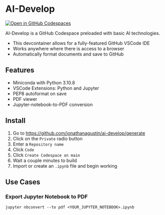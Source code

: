 # AI-Develop

[![Open in GitHub Codespaces](https://github.com/codespaces/badge.svg)](https://codespaces.new/jonathanagustin/ai-develop?quickstart=1)

AI-Develop is a GitHub Codespace preloaded with basic AI technologies.

- This devcontainer allows for a fully-featured GitHub VSCode IDE
- Works anywhere where there is access to a browser
- Automatically format documents and save to GitHub

## Features

- Miniconda with Python 3.10.8
- VSCode Extensions: Python and Jupyter
- PEP8 autoformat on save
- PDF viewer
- Jupyter-notebook-to-PDF conversion

## Install

1. Go to <https://github.com/jonathanagustin/ai-develop/generate>
1. Click on the `Private` radio button
1. Enter a `Repository name`
1. Click `Code`
1. Click `Create Codespace on main`
1. Wait a couple minutes to build
1. Import or create an `.ipynb` file and begin working

## Use Cases

### Export Jupyter Notebook to PDF

```console
jupyter nbconvert --to pdf <YOUR_JUPYTER_NOTEBOOK>.ipynb
```
